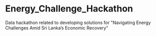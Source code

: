 # Energy_Challenge_Hackathon
Data hackathon related to developing solutions for "Navigating Energy Challenges Amid Sri Lanka’s Economic Recovery"
